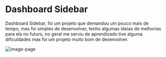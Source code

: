 # Dashboard Sidebar

Dashboard Sidebar, foi um projeto que demandou um pouco mais de tempo, mas foi simples de desenvolver, tenho algumas ideias de melhorias para ela no futuro, no geral me serviu de aprendizado tive alguma dificuldades mas foi um projeto muito bom de desenvolver.

![image-page](https://i.imgur.com/M4GXNXA.png)